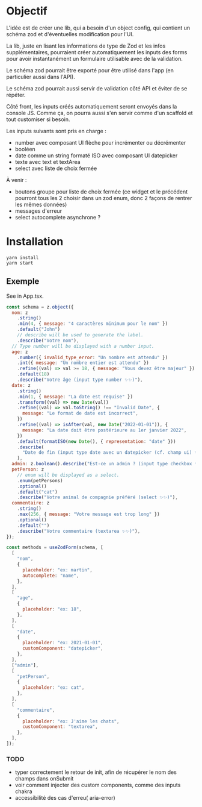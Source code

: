 # Objectif

L'idée est de créer une lib, qui a besoin d'un object config,
qui contient un schéma zod et d'éventuelles modification pour l'UI.

La lib, juste en lisant les informations de type de Zod et les infos supplémentaires,
pourraient créer automatiquement les inputs des forms pour avoir instantanément un
formulaire utilisable avec de la validation.

Le schéma zod pourrait être exporté pour être utilisé dans l'app (en particulier aussi dans l'API).

Le schéma zod pourrait aussi servir de validation côté API et éviter de se répéter.

Côté front, les inputs créés automatiquement seront envoyés dans la console JS. Comme ça, on pourra aussi s'en servir comme d'un scaffold et tout customiser si besoin.

Les inputs suivants sont pris en charge :

- number avec composant UI flèche pour incrémenter ou décrémenter
- booléen
- date comme un string formaté ISO avec composant UI datepicker
- texte avec text et textArea
- select avec liste de choix fermée

À venir :

- boutons groupe pour liste de choix fermée (ce widget et le précédent pourront tous les 2 choisir dans un zod enum, donc 2 façons de rentrer les mêmes données)
- messages d'erreur
- select autocomplete asynchrone ?

# Installation

```
yarn install
yarn start
```

## Exemple

See in App.tsx.

```jsx
const schema = z.object({
  nom: z
    .string()
    .min(4, { message: "4 caractères minimum pour le nom" })
    .default("John")
    // describe will be used to generate the label.
    .describe("Votre nom"),
  // Type number will be displayed with a number input.
  age: z
    .number({ invalid_type_error: "Un nombre est attendu" })
    .int({ message: "Un nombre entier est attendu" })
    .refine((val) => val >= 18, { message: "Vous devez être majeur" })
    .default(18)
    .describe("Votre âge (input type number ✨✨)"),
  date: z
    .string()
    .min(1, { message: "La date est requise" })
    .transform((val) => new Date(val))
    .refine((val) => val.toString() !== "Invalid Date", {
      message: "Le format de date est incorrect",
    })
    .refine((val) => isAfter(val, new Date("2022-01-01")), {
      message: "La date doit être postérieure au 1er janvier 2022",
    })
    .default(formatISO(new Date(), { representation: "date" }))
    .describe(
      "Date de fin (input type date avec un datepicker (cf. champ ui) ✨✨)"
    ),
  admin: z.boolean().describe("Est-ce un admin ? (input type checkbox ✨✨)"),
  petPerson: z
    // enum will be displayed as a select.
    .enum(petPersons)
    .optional()
    .default("cat")
    .describe("Votre animal de compagnie préféré (select ✨✨)"),
  commentaire: z
    .string()
    .max(256, { message: "Votre message est trop long" })
    .optional()
    .default("")
    .describe("Votre commentaire (textarea ✨✨)"),
});

const methods = useZodForm(schema, [
  [
    "nom",
    {
      placeholder: "ex: martin",
      autocomplete: "name",
    },
  ],
  [
    "age",
    {
      placeholder: "ex: 18",
    },
  ],
  [
    "date",
    {
      placeholder: "ex: 2021-01-01",
      customComponent: "datepicker",
    },
  ],
  ["admin"],
  [
    "petPerson",
    {
      placeholder: "ex: cat",
    },
  ],
  [
    "commentaire",
    {
      placeholder: "ex: J'aime les chats",
      customComponent: "textarea",
    },
  ],
]);
```

### TODO

- typer correctement le retour de init, afin de récupérer le nom des champs dans onSubmit
- voir comment injecter des custom components, comme des inputs chakra
- accessibilité des cas d'erreu( aria-error)
